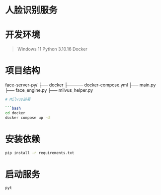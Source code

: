 # 人脸识别服务

# 开发环境

> Windows 11
> Python 3.10.16
> Docker

# 项目结构

face-server-py/
├── docker
├───── docker-compose.yml
├── main.py
├── face_engine.py
├── milvus_helper.py

```bash
# Milvus部署

```bash
cd docker
docker compose up -d
```

# 安装依赖

```bash
pip install -r requirements.txt
```

# 启动服务

```bash
pyt
```